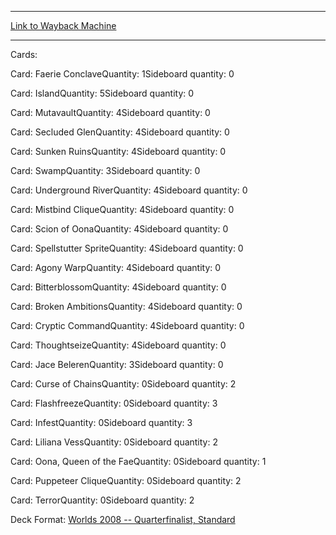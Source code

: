 
---
[Link to Wayback Machine](https://web.archive.org/web/20141231083226/http://magic.wizards.com/en/articles/decks/kenji-tsumura-faeries-2014-02-03)

[_metadata_:generator]:- "Drupal 7 (http://drupal.org)"
[_metadata_:node]:- "153881"
[_metadata_:publish_date]:- "2014-02-03"
[_metadata_:source]:- "article"
[_metadata_:title]:- "Kenji Tsumura - Faeries"
[_metadata_:wayback_capture_timestamp]:- "2014-12-31 08:32:26"
[_metadata_:wayback_raw_url]:- "https://web.archive.org/web/20141231083226id_/http://magic.wizards.com/en/articles/decks/kenji-tsumura-faeries-2014-02-03"
[_metadata_:wayback_url]:- "http://magic.wizards.com/en/articles/decks/kenji-tsumura-faeries-2014-02-03"
---


Cards: 

Card: Faerie ConclaveQuantity: 1Sideboard quantity: 0 



Card: IslandQuantity: 5Sideboard quantity: 0 



Card: MutavaultQuantity: 4Sideboard quantity: 0 



Card: Secluded GlenQuantity: 4Sideboard quantity: 0 



Card: Sunken RuinsQuantity: 4Sideboard quantity: 0 



Card: SwampQuantity: 3Sideboard quantity: 0 



Card: Underground RiverQuantity: 4Sideboard quantity: 0 



Card: Mistbind CliqueQuantity: 4Sideboard quantity: 0 



Card: Scion of OonaQuantity: 4Sideboard quantity: 0 



Card: Spellstutter SpriteQuantity: 4Sideboard quantity: 0 



Card: Agony WarpQuantity: 4Sideboard quantity: 0 



Card: BitterblossomQuantity: 4Sideboard quantity: 0 



Card: Broken AmbitionsQuantity: 4Sideboard quantity: 0 



Card: Cryptic CommandQuantity: 4Sideboard quantity: 0 



Card: ThoughtseizeQuantity: 4Sideboard quantity: 0 



Card: Jace BelerenQuantity: 3Sideboard quantity: 0 



Card: Curse of ChainsQuantity: 0Sideboard quantity: 2 



Card: FlashfreezeQuantity: 0Sideboard quantity: 3 



Card: InfestQuantity: 0Sideboard quantity: 3 



Card: Liliana VessQuantity: 0Sideboard quantity: 2 



Card: Oona, Queen of the FaeQuantity: 0Sideboard quantity: 1 



Card: Puppeteer CliqueQuantity: 0Sideboard quantity: 2 



Card: TerrorQuantity: 0Sideboard quantity: 2 

Deck Format: [Worlds 2008 -- Quarterfinalist, Standard](/en/deck-format/worlds-2008-quarterfinalist-standard)


 

 
